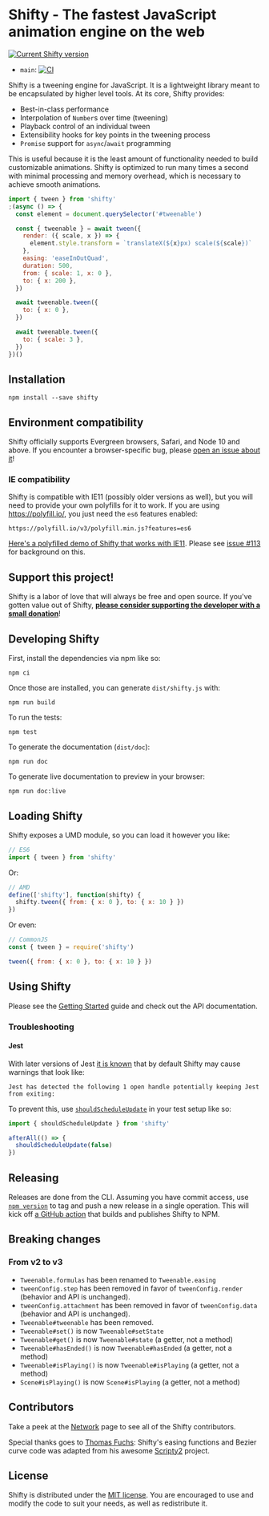 # Shifty - The fastest JavaScript animation engine on the web

[![Current Shifty version](https://badgen.net/npm/v/shifty)](https://www.npmjs.com/package/shifty)

- `main`: [![CI](https://github.com/jeremyckahn/shifty/workflows/CI/badge.svg?branch=main)](https://github.com/jeremyckahn/shifty/actions?query=workflow%3ACI+branch%3Amain)

Shifty is a tweening engine for JavaScript. It is a lightweight library meant
to be encapsulated by higher level tools. At its core, Shifty provides:

- Best-in-class performance
- Interpolation of `Number`s over time (tweening)
- Playback control of an individual tween
- Extensibility hooks for key points in the tweening process
- `Promise` support for `async`/`await` programming

This is useful because it is the least amount of functionality needed to build
customizable animations. Shifty is optimized to run many times a second with
minimal processing and memory overhead, which is necessary to achieve smooth
animations.

```js
import { tween } from 'shifty'
;(async () => {
  const element = document.querySelector('#tweenable')

  const { tweenable } = await tween({
    render: ({ scale, x }) => {
      element.style.transform = `translateX(${x}px) scale(${scale})`
    },
    easing: 'easeInOutQuad',
    duration: 500,
    from: { scale: 1, x: 0 },
    to: { x: 200 },
  })

  await tweenable.tween({
    to: { x: 0 },
  })

  await tweenable.tween({
    to: { scale: 3 },
  })
})()
```

## Installation

```
npm install --save shifty
```

## Environment compatibility

Shifty officially supports Evergreen browsers, Safari, and Node 10 and above.
If you encounter a browser-specific bug, please [open an issue about
it](https://github.com/jeremyckahn/shifty/issues/new)!

### IE compatibility

Shifty is compatible with IE11 (possibly older versions as well), but you
will need to provide your own polyfills for it to work. If you are using
https://polyfill.io/, you just need the `es6` features enabled:

```
https://polyfill.io/v3/polyfill.min.js?features=es6
```

[Here's a polyfilled demo of Shifty that works with
IE11](https://codepen.io/jeremyckahn/pen/RwbzvEj). Please see [issue
#113](https://github.com/jeremyckahn/shifty/issues/113) for background on
this.

## Support this project!

Shifty is a labor of love that will always be free and open source. If you've
gotten value out of Shifty, **[please consider supporting the developer with a
small donation](https://github.com/jeremyckahn#please-help-support-my-work)**!

## Developing Shifty

First, install the dependencies via npm like so:

```
npm ci
```

Once those are installed, you can generate `dist/shifty.js` with:

```
npm run build
```

To run the tests:

```
npm test
```

To generate the documentation (`dist/doc`):

```
npm run doc
```

To generate live documentation to preview in your browser:

```
npm run doc:live
```

## Loading Shifty

Shifty exposes a UMD module, so you can load it however you like:

```javascript
// ES6
import { tween } from 'shifty'
```

Or:

```javascript
// AMD
define(['shifty'], function(shifty) {
  shifty.tween({ from: { x: 0 }, to: { x: 10 } })
})
```

Or even:

```javascript
// CommonJS
const { tween } = require('shifty')

tween({ from: { x: 0 }, to: { x: 10 } })
```

## Using Shifty

Please see the [Getting
Started](https://jeremyckahn.github.io/shifty/doc/tutorial-getting-started.html)
guide and check out the API documentation.

### Troubleshooting

#### Jest

With later versions of Jest [it is
known](https://github.com/jeremyckahn/shifty/issues/156) that by default Shifty
may cause warnings that look like:

```
Jest has detected the following 1 open handle potentially keeping Jest from exiting:
```

To prevent this, use
[`shouldScheduleUpdate`](https://jeremyckahn.github.io/shifty/doc/shifty.html#.shouldScheduleUpdate)
in your test setup like so:

```js
import { shouldScheduleUpdate } from 'shifty'

afterAll(() => {
  shouldScheduleUpdate(false)
})
```

## Releasing

Releases are done from the CLI. Assuming you have commit access, use [`npm version`](https://docs.npmjs.com/cli/v8/commands/npm-version) to tag and push a
new release in a single operation. This will kick off [a GitHub
action](https://github.com/jeremyckahn/shifty/blob/develop/.github/workflows/publish-package.yml)
that builds and publishes Shifty to NPM.

## Breaking changes

### From v2 to v3

- `Tweenable.formulas` has been renamed to `Tweenable.easing`
- `tweenConfig.step` has been removed in favor of `tweenConfig.render` (behavior and API is unchanged).
- `tweenConfig.attachment` has been removed in favor of `tweenConfig.data` (behavior and API is unchanged).
- `Tweenable#tweenable` has been removed.
- `Tweenable#set()` is now `Tweenable#setState`
- `Tweenable#get()` is now `Tweenable#state` (a getter, not a method)
- `Tweenable#hasEnded()` is now `Tweenable#hasEnded` (a getter, not a method)
- `Tweenable#isPlaying()` is now `Tweenable#isPlaying` (a getter, not a method)
- `Scene#isPlaying()` is now `Scene#isPlaying` (a getter, not a method)

## Contributors

Take a peek at the [Network](https://github.com/jeremyckahn/shifty/network)
page to see all of the Shifty contributors.

Special thanks goes to [Thomas Fuchs](https://twitter.com/thomasfuchs):
Shifty's easing functions and Bezier curve code was adapted from his awesome
[Scripty2](https://github.com/madrobby/scripty2) project.

## License

Shifty is distributed under the [MIT
license](http://opensource.org/licenses/MIT). You are encouraged to use and
modify the code to suit your needs, as well as redistribute it.
